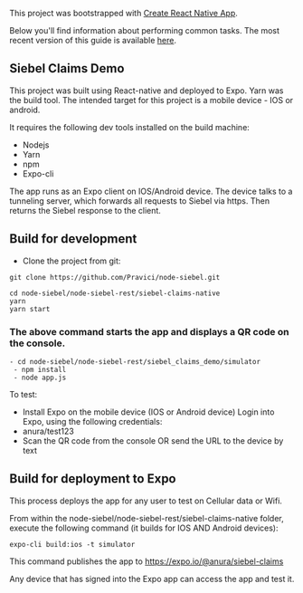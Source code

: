 This project was bootstrapped with [Create React Native App](https://github.com/react-community/create-react-native-app).

Below you'll find information about performing common tasks. The most recent version of this guide is available [here](https://github.com/react-community/create-react-native-app/blob/master/react-native-scripts/template/README.md).

## Siebel Claims Demo

This project was built using React-native and deployed to Expo. Yarn was the build tool. The intended target for this project is a mobile device - IOS or android.

It requires the following dev tools installed on the build machine:
 - Nodejs
 - Yarn
 - npm
 - Expo-cli

 The app runs as an Expo client on IOS/Android device. The device talks to a tunneling server, which forwards all requests to Siebel via https. Then returns the Siebel response to the client.

## Build for development

- Clone the project from git:
```
git clone https://github.com/Pravici/node-siebel.git

cd node-siebel/node-siebel-rest/siebel-claims-native
yarn
yarn start
```

### The above command starts the app and displays a QR code on the console.
```
- cd node-siebel/node-siebel-rest/siebel_claims_demo/simulator
 - npm install
 - node app.js
```
To test:
 - Install Expo on the mobile device (IOS or Android device)
  Login into Expo, using the following credentials:
  - anura/test123
 - Scan the QR code from the console OR send the URL to the device by text

 ## Build for deployment to Expo
 This process deploys the app for any user to test on Cellular data or Wifi.

 From within the node-siebel/node-siebel-rest/siebel-claims-native folder, execute the following command (it builds for IOS AND Android devices):
 ```
 expo-cli build:ios -t simulator
 ```

 This command publishes the app to https://expo.io/@anura/siebel-claims

 Any device that has signed into the Expo app can access the app and test it.
